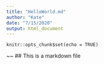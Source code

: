 ```yaml
---
title: "HelloWorld.md"
author: "Kate"
date: "7/15/2020"
output: html_document
---
```


```{r setup, include=FALSE}
knitr::opts_chunk$set(echo = TRUE)
```

~~ ## This is a markdown file
